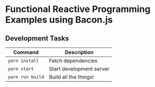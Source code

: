 # Functional Reactive Programming Examples using Bacon.js

## Development Tasks

| Command          | Description              |
|------------------|--------------------------|
| `yarn install`   | Fetch dependencies       |
| `yarn start`     | Start development server |
| `yarn run build` | Build all the things!    |
